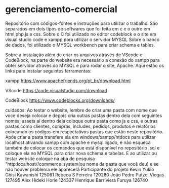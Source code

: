 # gerenciamento-comercial
Repositório com códigos-fontes e instruções para utilizar o trabalho.
São separados em dois tipos de softwares que foi feita em c e o outro em html,php,js e css.
Sobre o C foi utilizado no editor codeblock e o site em visual studio code e xampp para utilizar o servidor MYSQL
Sobre o banco de dados, foi utilizado o MYSQL workbench para criar schema e tables.

Sobre a instalação além de criar os arquivos através de VScode e CodeBlock, na parte do website era necessário a conexão do xampp para obter servidor através 
do MYSQL e para rodar o site, Apache.
Aqui estão os links para instalar seguintes ferramentas:

xampp
https://www.apachefriends.org/pt_br/download.html

VScode
https://code.visualstudio.com/download

CodeBlock
https://www.codeblocks.org/downloads/

cuidados:
Ao testar o website, lembre de criar uma pasta com nome que voce deseja colocar e depois cria outras pastas dentro dela com seguintes nomes, assets aí dentro dela coloque outra pasta como js e css,
e outras pastas como clientes, compras, includes, pedidos, produtos e relatórios colocando os códigos em respectativos pastas que estão neste repositório.
Após criar a pasta transfere ela em windows/xampp/htdocs para utilizar localhost ativando xampp com apache e mysql ligado, 
e não esqueça também de colocar os comandos que está disponível no repositório .sql e coloque ela no MYSQL para criar nova schema e tabelas.
E ao utilizar ou testar website coloque na aba de pesquisa "http:localhost//commerce_system(ou nome da pasta que você deu) e se não houver problema ele aparecerá
Participante do projeto
Kevin Yukio Ghisi Kawanishi
125061
Rebeca S Ferreira
120280
João Pedro Putzel Viegas
127495
Alex Hideki Horie
124337
Henrique Barriviera Furuya
126740


